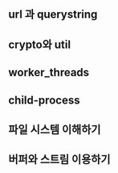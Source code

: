 



## url 과 querystring





## crypto와 util



## worker_threads



## child-process



## 파일 시스템 이해하기



## 버퍼와 스트림 이용하기

